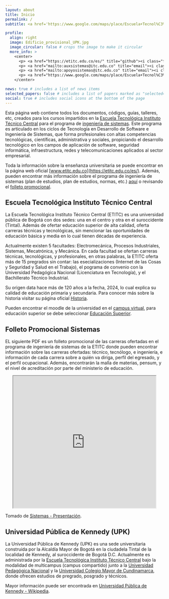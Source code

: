 ```yaml
---
layout: about
title: Inicio
permalink: /
subtitle: <a href='https://www.google.com/maps/place/Escuela+Tecnol%C3%B3gica+Instituto+T%C3%A9cnico+Central/@4.6547434,-74.1644586,17z/data=!3m1!4b1!4m6!3m5!1s0x8e3f9dba37af805b:0x8208bb461642b5fe!8m2!3d4.6547434!4d-74.1618837!16s%2Fg%2F11fnp461gp?hl=es&entry=ttu&g_ep=EgoyMDI0MTIwMi4wIKXMDSoASAFQAw%3D%3D'>Sede Tintal - UPK</a>, Bogotá D.C., Colombia.

profile:
  align: right
  image: Edificio_provisional_UPK.jpg
  image_circular: false # crops the image to make it circular
  more_info: >
    <center>
      <p> <a href="https://etitc.edu.co/es/" title="github"><i class="fa-solid fa-house"></i></a> <a href="https://etitc.edu.co/es/">www.etitc.edu.co</a></p> <br>
      <p> <a href="mailto:auxsistemas@itc.edu.co" title="email"><i class="fa-solid fa-envelope"></i></a> <a href="maito:auxsistemas@itc.edu.co">auxsistemas@itc.edu.co</a></p>
      <p> <a href="mailto:apoyosistemas@itc.edu.co" title="email"><i class="fa-solid fa-envelope"></i></a> <a href="maito:apoyosistemas@itc.edu.co">apoyosistemas@itc.edu.co</a></p>
      <p> <a href="https://www.google.com/maps/place/Escuela+Tecnol%C3%B3gica+Instituto+T%C3%A9cnico+Central/@4.6547434,-74.1644586,17z/data=!3m1!4b1!4m6!3m5!1s0x8e3f9dba37af805b:0x8208bb461642b5fe!8m2!3d4.6547434!4d-74.1618837!16s%2Fg%2F11fnp461gp?hl=es&entry=ttu&g_ep=EgoyMDI0MTEyNC4xIKXMDSoASAFQAw%3D%3D" title="maps"><i class="fa-solid fa-location-dot"></i></a> <a href="https://www.google.com/maps/place/Escuela+Tecnol%C3%B3gica+Instituto+T%C3%A9cnico+Central/@4.6547434,-74.1644586,17z/data=!3m1!4b1!4m6!3m5!1s0x8e3f9dba37af805b:0x8208bb461642b5fe!8m2!3d4.6547434!4d-74.1618837!16s%2Fg%2F11fnp461gp?hl=es&entry=ttu&g_ep=EgoyMDI0MTEyNC4xIKXMDSoASAFQAw%3D%3D">KR 94 Bis - CL 6A, Bogotá, Colombia</a></p>
    </center>

news: true # includes a list of news items
selected_papers: false # includes a list of papers marked as "selected={true}"
social: true # includes social icons at the bottom of the page
---
```


Esta página web contiene todos los documentos, códigos, guías, talleres, etc, creados para los cursos impartidos en la [Escuela Tecnológica Instituto Técnico Central](https://etitc.edu.co/es/) para el programa de [ingeniería de sistemas](https://etitc.edu.co/es/page/sistemas). Este programa es articulado en los ciclos de Tecnología en Desarrollo de Software e Ingeniería de Sistemas, que forma profesionales con altas competencias tecnológicas, científicas, administrativa y sociales, propiciando el desarrollo tecnológico en los campos de aplicación de software, seguridad informática, infraestructura, redes y telecomunicaciones aplicados al sector empresarial.

Toda la información sobre la enseñanza universitaria se puede encontrar en la página web oficial [www.etitc.edu.co](https://etitc.edu.co/es/). Además, pueden encontrar más información sobre el programa de ingeniería de sistemas (plan de estudios, plan de estudios, normas, etc.) [aquí](https://etitc.edu.co/es/page/sistemas) o revisando el [folleto promocional](#folleto-promocional-sistemas).

## Escuela Tecnológica Instituto Técnico Central

La Escuela Tecnológica Instituto Técnico Central (ETITC) es una universidad pública de Bogotá con dos sedes: una en el centro y otra en el suroccidente (Tintal). Además de ofertar educación superior de alta calidad, oferta carreras técnicas y tecnológicas, sin mencionar las oportunidades de educación básica y media en lo cual tienen décadas de experiencia.

Actualmente existen 5 facultades: Electromecánica, Procesos Industriales, Sistemas, Mecatrónica, y Mecánica. En cada facultad se ofertan carreras técnicas, tecnológicas, y profesionales, en otras palabras, la ETITC oferta más de 15 pregrados sin contar: las esecializaciones (Internet de las Cosas y Seguridad y Salud en el Trabajo), el pograma de convenio con la Universidad Pedagógica Nacional (Licenciatura en Tecnología), y el Bachillerato Técnico Industrial.

Su origen data hace más de 120 años a la fecha, 2024, lo cual explica su calidad de educación primaria y secundaria. Para conocer más sobre la historia visitar su página oficial [Historia](https://etitc.edu.co/es/page/nosotros&historia).

Pueden encontrar el moodle de la universidad en el [campus virtual](https://campusvirtualedigital.etitc.edu.co/), para educación superior se debe seleccionar [Educación Superior](https://campusvirtualpes.etitc.edu.co/Edusuperior/).

## Folleto Promocional Sistemas

EL siguiente PDF es un folleto promocional de las carreras ofertadas en el programa de ingeniería de sistemas de la ETITC donde pueden encontrar información sobre las carreras ofertadas: técnico, tecnólogo, e ingeniería, e información de cada carrera sobre a quién va diriga, perfil del egresado, y el perfil ocupacional. Además, encontrarán la malla de materias, pensum, y el nivel de acreditación por parte del ministerio de educación.

<div align="center">
  <iframe src="https://etitc.edu.co/archives/sistemas.pdf" width="90%" height="420"></iframe>
</div>

Tomado de [Sistemas - Presentación](https://www.etitc.edu.co/es/page/sistemas).

## Universidad Pública de Kennedy (UPK)

La Universidad Pública de Kennedy (UPK) es una sede universitaria construida por la Alcaldía Mayor de Bogotá en la ciudadela Tintal de la localidad de Kennedy, al suroccidente de Bogotá D.C. Actualmente es administrada por la [Escuela Tecnológica Instituto Técnico Central](https://www.etitc.edu.co/) bajo la modalidad de multicampus (campus compartido) junto a la [Universidad Pedagógica Nacional](https://www.upn.edu.co/) y la [Universidad Colegio Mayor de Cundinamarca](https://www.unicolmayor.edu.co/), donde ofrecen estudios de pregrado, posgrado y técnicos.

Mayor información puede ser encontrada en [Universidad Pública de Kennedy - Wikipedia](https://es.wikipedia.org/wiki/Universidad_P%C3%BAblica_de_Kennedy).
